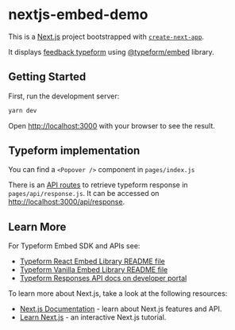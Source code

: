 # nextjs-embed-demo

This is a [Next.js](https://nextjs.org/) project bootstrapped with [`create-next-app`](https://github.com/vercel/next.js/tree/canary/packages/create-next-app).

It displays [feedback typeform](https://form.typeform.com/to/crNvgGG2) using [@typeform/embed](https://github.com/Typeform/embed/tree/main/packages/embed-react) library.

## Getting Started

First, run the development server:

```bash
yarn dev
```

Open [http://localhost:3000](http://localhost:3000) with your browser to see the result.

## Typeform implementation

You can find a `<Popover />` component in `pages/index.js`

There is an [API routes](https://nextjs.org/docs/api-routes/introduction) to retrieve typeform response in `pages/api/response.js`. It can be accessed on [http://localhost:3000/api/response](http://localhost:3000/api/response).

## Learn More

For Typeform Embed SDK and APIs see:

- [Typeform React Embed Library README file](https://github.com/Typeform/embed/tree/main/packages/embed-react)
- [Typeform Vanilla Embed Library README file](https://github.com/Typeform/embed/tree/main/packages/embed)
- [Typeform Responses API docs on developer portal](https://developer.typeform.com/responses/)

To learn more about Next.js, take a look at the following resources:

- [Next.js Documentation](https://nextjs.org/docs) - learn about Next.js features and API.
- [Learn Next.js](https://nextjs.org/learn) - an interactive Next.js tutorial.
